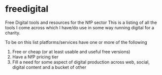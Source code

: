 # freedigital
Free Digital tools and resources for the NfP sector
This is a listing of all the tools I come across which I have/do use in some way running digital for a charity.

To be on this list platforms/services have one or more of the following
1) Free or cheap (or at least usable and useful free versions)
2) Have a NfP pricing tier
3) Fill a need for some aspect of digital production across web, social, digital content and a bucket of other
